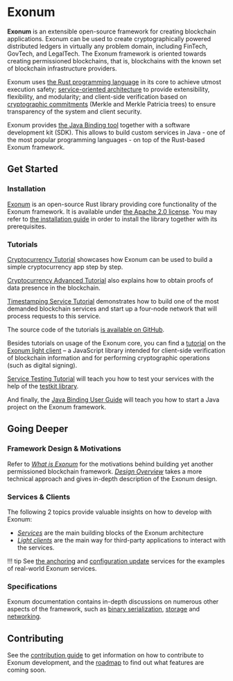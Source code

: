 # Exonum

**Exonum** is an extensible open-source framework for creating blockchain
applications.
Exonum can be used to create cryptographically powered distributed
ledgers in virtually any problem domain, including FinTech, GovTech, and
LegalTech.
The Exonum framework is oriented towards creating permissioned blockchains,
that is, blockchains with the known set of blockchain infrastructure providers.

Exonum uses [the Rust programming language][rust] in its core to achieve utmost
execution safety;
[service-oriented architecture][wiki:soa] to provide extensibility, flexibility,
and modularity; and client-side verification based on
[cryptographic commitments][wiki:commitment]
(Merkle and Merkle Patricia trees) to ensure transparency of the system
and client security.

Exonum provides [the Java Binding tool](get-started/java-binding.md) together
with a software
development kit (SDK). This allows to build custom services in Java - one of
the most popular programming languages - on top of the Rust-based Exonum
framework.

## Get Started

### Installation

[Exonum][core] is an open-source Rust library providing core functionality
of the Exonum framework. It is available under
[the Apache 2.0 license][apache].
You may refer to [the installation guide](get-started/install.md) in order to
install the library together with its prerequisites.

### Tutorials

[Cryptocurrency Tutorial](get-started/create-service.md) showcases how Exonum
can be used to build a simple cryptocurrency app step by step.

[Cryptocurrency Advanced Tutorial](get-started/data-proofs.md)
also explains how to obtain proofs of data presence in the blockchain.  

[Timestamping Service Tutorial](get-started/timestamping-tutorial.md)
demonstrates how to build one of the most demanded blockchain services and
start up a four-node network that will process requests to this service.

The source code of the tutorials [is available on GitHub][tutorials].

Besides tutorials on usage of the Exonum core, you can find a
[tutorial](get-started/light-client.md) on the [Exonum light client][client] –
a JavaScript library intended for client-side verification of blockchain
information and for performing cryptographic operations (such as digital
signing).

[Service Testing Tutorial](get-started/test-service.md) will teach you how to
test your services with the help of the [testkit library][testkit].

And finally, the [Java Binding User Guide](get-started/java-binding.md) will
teach you how to start a Java project on the Exonum framework.

## Going Deeper

### Framework Design & Motivations

Refer to [*What is Exonum*](get-started/what-is-exonum.md)
for the motivations behind building yet another permissioned blockchain
framework. [*Design Overview*](get-started/design-overview.md)
takes a more technical approach and gives in-depth description of the Exonum
design.

### Services & Clients

The following 2 topics provide valuable insights on how to develop with Exonum:

- [*Services*](architecture/services.md) are the main building blocks
  of the Exonum architecture
- [*Light clients*](architecture/clients.md)
  are the main way for third-party applications to interact with the services.

!!! tip
    See [the anchoring][anchoring] and [configuration update][config] services
    for the examples of real-world Exonum services.

### Specifications

Exonum documentation contains in-depth discussions on numerous other aspects
of the framework, such as [binary serialization](architecture/serialization.md),
[storage](architecture/storage.md) and [networking](advanced/network.md).

## Contributing

See the [contribution guide](contributing.md) to get information on how
to contribute to Exonum development, and the [roadmap](roadmap.md) to find out
what features are coming soon.

[rust]: http://rust-lang.org/
[wiki:soa]: https://en.wikipedia.org/wiki/Service-oriented_architecture
[wiki:commitment]: https://en.wikipedia.org/wiki/Commitment_scheme
[core]: http://github.com/exonum/exonum/
[apache]: https://opensource.org/licenses/Apache-2.0
[client]: https://github.com/exonum/exonum-client
[testkit]: https://crates.io/crates/exonum-testkit
[tutorials]: https://github.com/exonum/exonum/tree/master/examples
[anchoring]: https://github.com/exonum/exonum-btc-anchoring/
[config]: https://github.com/exonum/exonum/tree/master/services/configuration
